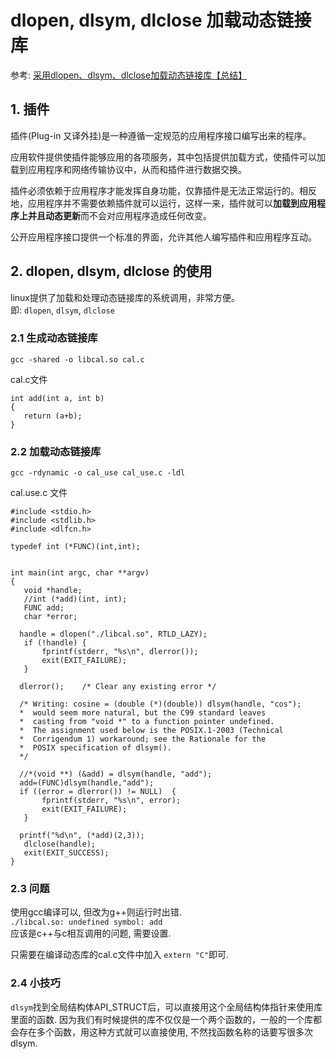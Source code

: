 
# dlopen, dlsym, dlclose 加载动态链接库

参考:
[采用dlopen、dlsym、dlclose加载动态链接库【总结】](http://www.cnblogs.com/Anker/p/3746802.html)

## 1. 插件

插件(Plug-in 又译外挂)是一种遵循一定规范的应用程序接口编写出来的程序。

应用软件提供使插件能够应用的各项服务，其中包括提供加载方式，使插件可以加载到应用程序和网络传输协议中，从而和插件进行数据交换。

插件必须依赖于应用程序才能发挥自身功能，仅靠插件是无法正常运行的。相反地，应用程序并不需要依赖插件就可以运行，这样一来，插件就可以**加载到应用程序上并且动态更新**而不会对应用程序造成任何改变。

公开应用程序接口提供一个标准的界面，允许其他人编写插件和应用程序互动。

## 2. dlopen, dlsym, dlclose 的使用

linux提供了加载和处理动态链接库的系统调用，非常方便。  
即: `dlopen`, `dlsym`, `dlclose`


### 2.1 生成动态链接库
```
gcc -shared -o libcal.so cal.c
```

cal.c文件
```
int add(int a, int b)
{
   return (a+b);
}
```

### 2.2 加载动态链接库

```
gcc -rdynamic -o cal_use cal_use.c -ldl
```

cal.use.c 文件
```
#include <stdio.h>
#include <stdlib.h>
#include <dlfcn.h>

typedef int (*FUNC)(int,int);


int main(int argc, char **argv)
{
   void *handle;
   //int (*add)(int, int);
   FUNC add;
   char *error;

  handle = dlopen("./libcal.so", RTLD_LAZY);
   if (!handle) {
       fprintf(stderr, "%s\n", dlerror());
       exit(EXIT_FAILURE);
   }

  dlerror();    /* Clear any existing error */

  /* Writing: cosine = (double (*)(double)) dlsym(handle, "cos");
  *  would seem more natural, but the C99 standard leaves
  *  casting from "void *" to a function pointer undefined.
  *  The assignment used below is the POSIX.1-2003 (Technical
  *  Corrigendum 1) workaround; see the Rationale for the
  *  POSIX specification of dlsym().
  */

  //*(void **) (&add) = dlsym(handle, "add");
  add=(FUNC)dlsym(handle,"add");
  if ((error = dlerror()) != NULL)  {
       fprintf(stderr, "%s\n", error);
       exit(EXIT_FAILURE);
   }

  printf("%d\n", (*add)(2,3));
   dlclose(handle);
   exit(EXIT_SUCCESS);
}
```

### 2.3 问题

使用gcc编译可以, 但改为g++则运行时出错.  
`./libcal.so: undefined symbol: add`  
应该是c++与c相互调用的问题, 需要设置.

只需要在编译动态库的cal.c文件中加入 `extern "C"`即可.

### 2.4 小技巧
`dlsym`找到全局结构体API_STRUCT后，可以直接用这个全局结构体指针来使用库里面的函数.
因为我们有时候提供的库不仅仅是一个两个函数的，一般的一个库都会存在多个函数，用这种方式就可以直接使用, 不然找函数名称的话要写很多次dlsym.
